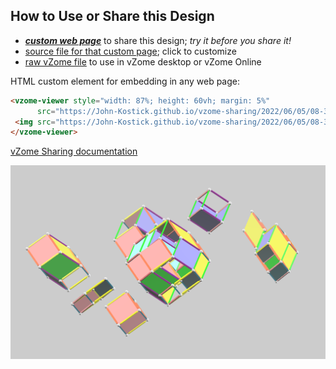
## How to Use or Share this Design

 - [***custom web page***][post] to share this design; *try it before you share it!*
 - [source file for that custom page][source]; click to customize
 - [raw vZome file][raw] to use in vZome desktop or vZome Online
 
 HTML custom element for embedding in any web page:
 ```html
<vzome-viewer style="width: 87%; height: 60vh; margin: 5%"
       src="https://John-Kostick.github.io/vzome-sharing/2022/06/05/08-37-34-Polar-Triacon-dissections-2/Polar-Triacon-dissections-2.vZome" >
  <img src="https://John-Kostick.github.io/vzome-sharing/2022/06/05/08-37-34-Polar-Triacon-dissections-2/Polar-Triacon-dissections-2.png" />
</vzome-viewer>
 ```

[vZome Sharing documentation](https://vzome.github.io/vzome/sharing.html#how-it-works)

![Image](<Polar-Triacon-dissections-2.png>)


[post]: <https://John-Kostick.github.io/vzome-sharing/2022/06/05/Polar-Triacon-dissections-2-08-37-34.html>
[source]: <https://github.com/John-Kostick/vzome-sharing/edit/main/_posts/2022-06-05-Polar-Triacon-dissections-2-08-37-34.md>
[raw]: <https://raw.githubusercontent.com/John-Kostick/vzome-sharing/main/2022/06/05/08-37-34-Polar-Triacon-dissections-2/Polar-Triacon-dissections-2.vZome>